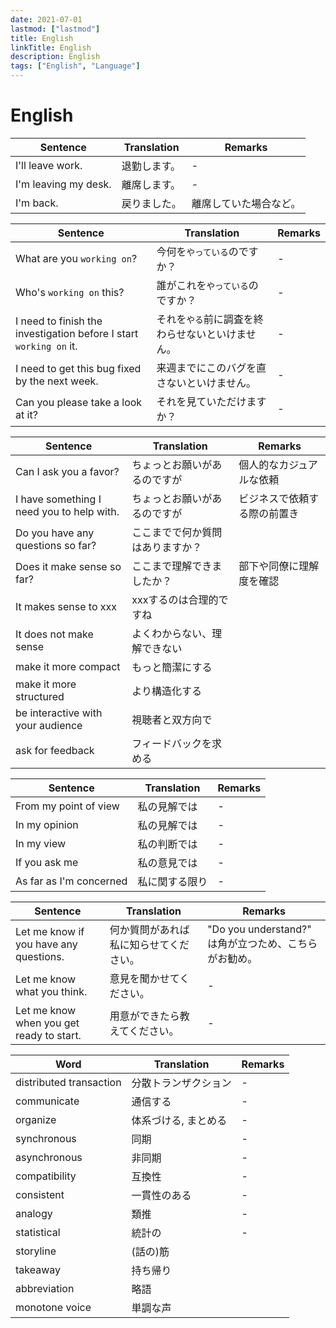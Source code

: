 ```yaml
---
date: 2021-07-01
lastmod: ["lastmod"]
title: English
linkTitle: English
description: English
tags: ["English", "Language"]
---
```


# English

|Sentence|Translation|Remarks|
|---|---|---|
|I'll leave work.|退勤します。|-|
|I'm leaving my desk.|離席します。|-|
|I'm back.|戻りました。|離席していた場合など。|

|Sentence|Translation|Remarks|
|---|---|---|
|What are you `working on`?|今何を`やっている`のですか？|-|
|Who's `working on` this?|誰がこれを`やっている`のですか？|-|
|I need to finish the investigation before I start `working on` it.|それを`やる`前に調査を終わらせないといけません。|-|
|I need to get this bug fixed by the next week.|来週までにこのバグを直さないといけません。|-|
|Can you please take a look at it?|それを見ていただけますか？|-|

|Sentence|Translation|Remarks|
|---|---|---|
|Can I ask you a favor?|ちょっとお願いがあるのですが|個人的なカジュアルな依頼|
|I have something I need you to help with.|ちょっとお願いがあるのですが|ビジネスで依頼する際の前置き|
|Do you have any questions so far?|ここまでで何か質問はありますか？||
|Does it make sense so far?|ここまで理解できましたか？|部下や同僚に理解度を確認|
|It makes sense to xxx|xxxするのは合理的ですね||
|It does not make sense|よくわからない、理解できない||
|make it more compact|もっと簡潔にする||
|make it more structured|より構造化する||
|be interactive with your audience|視聴者と双方向で||
|ask for feedback|フィードバックを求める||

|Sentence|Translation|Remarks|
|---|---|---|
|From my point of view|私の見解では|-|
|In my opinion|私の見解では|-|
|In my view|私の判断では|-|
|If you ask me|私の意見では|-|
|As far as I'm concerned|私に関する限り|-|

|Sentence|Translation|Remarks|
|---|---|---|
|Let me know if you have any questions.|何か質問があれば私に知らせてください。|"Do you understand?" は角が立つため、こちらがお勧め。|
|Let me know what you think.|意見を聞かせてください。|-|
|Let me know when you get ready to start.|用意ができたら教えてください。|-|

|Word|Translation|Remarks|
|---|---|---|
|distributed transaction|分散トランザクション|-|
|communicate|通信する|-|
|organize|体系づける, まとめる|-|
|synchronous|同期|-|
|asynchronous|非同期|-|
|compatibility|互換性|-|
|consistent|一貫性のある|-|
|analogy|類推|-|
|statistical|統計の|-|
|storyline|(話の)筋||
|takeaway|持ち帰り||
|abbreviation|略語||
|monotone voice|単調な声||

